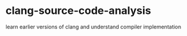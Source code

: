# clang-source-code-analysis
learn earlier versions of clang and understand compiler implementation
